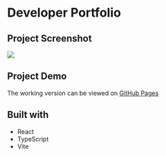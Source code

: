 # Developer Portfolio

## Project Screenshot
![](public/screen.gif)
## Project Demo

The working version can be viewed on [GitHub Pages](https://yomche.github.io/greetings-page/)

## Built with
- React
- TypeScript
- Vite
